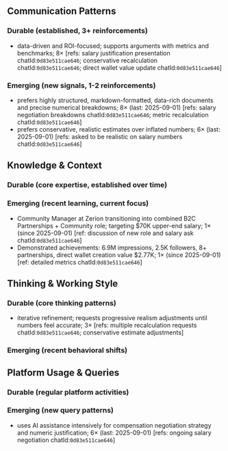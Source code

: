 ## Communication Patterns
### Durable (established, 3+ reinforcements)
- data-driven and ROI-focused; supports arguments with metrics and benchmarks; 8× [refs: salary justification presentation chatId:`0d83e511cae646`; conservative recalculation chatId:`0d83e511cae646`; direct wallet value update chatId:`0d83e511cae646`]

### Emerging (new signals, 1-2 reinforcements)
- prefers highly structured, markdown-formatted, data-rich documents and precise numerical breakdowns; 8× (last: 2025-09-01) [refs: salary negotiation breakdowns chatId:`0d83e511cae646`; metric recalculation chatId:`0d83e511cae646`]
- prefers conservative, realistic estimates over inflated numbers; 6× (last: 2025-09-01) [refs: asked to be realistic on salary numbers chatId:`0d83e511cae646`]

## Knowledge & Context
### Durable (core expertise, established over time)

### Emerging (recent learning, current focus)
- Community Manager at Zerion transitioning into combined B2C Partnerships + Community role; targeting $70K upper-end salary; 1× (since 2025-09-01) [ref: discussion of new role and salary ask chatId:`0d83e511cae646`]
- Demonstrated achievements: 6.9M impressions, 2.5K followers, 8+ partnerships, direct wallet creation value $2.77K; 1× (since 2025-09-01) [ref: detailed metrics chatId:`0d83e511cae646`]

## Thinking & Working Style
### Durable (core thinking patterns)
- iterative refinement; requests progressive realism adjustments until numbers feel accurate; 3× [refs: multiple recalculation requests chatId:`0d83e511cae646`; conservative estimate adjustments]

### Emerging (recent behavioral shifts)

## Platform Usage & Queries
### Durable (regular platform activities)

### Emerging (new query patterns)
- uses AI assistance intensively for compensation negotiation strategy and numeric justification; 6× (last: 2025-09-01) [refs: ongoing salary negotiation chatId:`0d83e511cae646`]